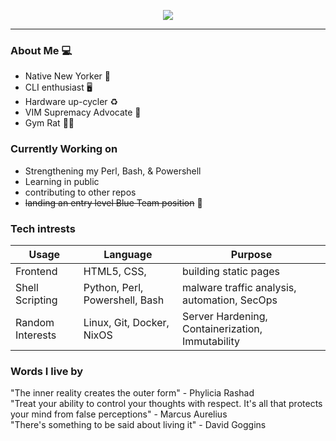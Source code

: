 <div align="center">

<img
  src="https://imgur.com/lpbTm1Q"
  />

 
</div>





---
### About Me 💻

- Native New Yorker 🗽
- CLI enthusiast 🖥️
- Hardware up-cycler ♻
- VIM Supremacy Advocate 🧠
- Gym Rat 🏋️‍♂️

### Currently Working on 
- Strengthening my Perl, Bash, & Powershell
- Learning in public
- contributing to other repos
- ~~landing an entry level Blue Team position~~ 🔵

### Tech intrests
| **Usage** | **Language**                    | **Purpose**                                           |
| --------- | ------------------------------- | ----------------------------------------------------- |
| Frontend  | HTML5, CSS,                          | building static pages |
| Shell Scripting   | Python, Perl, Powershell, Bash       | malware traffic analysis, automation, SecOps |
| Random Interests   | Linux, Git, Docker, NixOS  | Server Hardening, Containerization, Immutability |

  ### Words I live by

  "The inner reality creates the outer form" - Phylicia Rashad
  <br>
  "Treat your ability to control your thoughts with respect. It's all that protects your mind from false perceptions" - Marcus Aurelius
  <br>
  "There's something to be said about living it" - David Goggins







<!--
**Phreakazoidd/Phreakazoidd** is a ✨ _special_ ✨ repository because its `README.md` (this file) appears on your GitHub profile.

Here are some ideas to get you started:

- 🔭 I’m currently working on ...
- 🌱 I’m currently learning ...
- 👯 I’m looking to collaborate on ...
- 🤔 I’m looking for help with ...
- 💬 Ask me about ...
- 📫 How to reach me: ...
- 😄 Pronouns: ...
- ⚡ Fun fact: ...


 <img alt="Mastodon Follow" src="https://img.shields.io/mastodon/follow/108800079758299252?domain=https%3A%2F%2Fioc.exchange&logo=mastodon&style=for-the-badge">
  
<img src="https://tryhackme-badges.s3.amazonaws.com/PsudoJo.png" alt="TryHackMe">

  
<img alt="Twitter Follow" src="https://img.shields.io/twitter/follow/psudojo?color=blue&label=Follow%20Me%20on%20Twitter&logo=Twitter&style=for-the-badge">

  

-->
